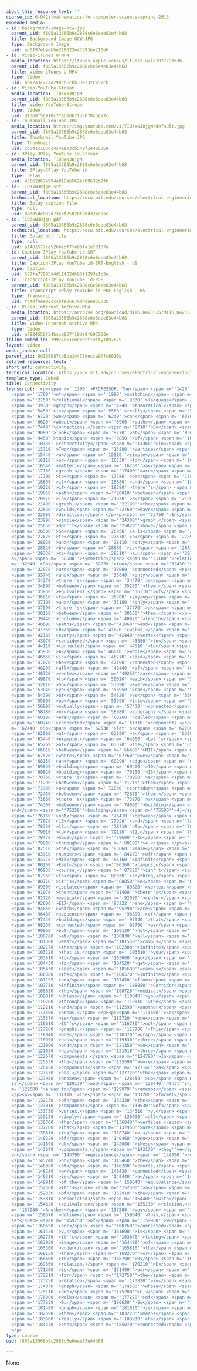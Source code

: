 ```yaml
---
about_this_resource_text: ''
course_id: 6-042j-mathematics-for-computer-science-spring-2015
embedded_media:
- id: background-image-ocw-jpg
  parent_uid: f805a13566b9c2888c6e6eee83e44b68
  title: Background Image-OCW-JPG
  type: Background Image
  uid: ad0197ebaebbe218022e47393ee210e6
- id: Video-iTunes U-MP4
  media_location: https://itunes.apple.com/us/itunes-u/id1077791636
  parent_uid: f805a13566b9c2888c6e6eee83e44b68
  title: Video-iTunes U-MP4
  type: Video
  uid: 6b92a3c27ad29dcb6cbb33e332c457cb
- id: Video-YouTube-Stream
  media_location: TIQ3xN38jgM
  parent_uid: f805a13566b9c2888c6e6eee83e44b68
  title: Video-YouTube-Stream
  type: Video
  uid: df368f5b910c77ab7db7135078cdea7c
- id: Thumbnail-YouTube-JPG
  media_location: https://img.youtube.com/vi/TIQ3xN38jgM/default.jpg
  parent_uid: f805a13566b9c2888c6e6eee83e44b68
  title: Thumbnail-YouTube-JPG
  type: Thumbnail
  uid: cd041c163d3454ee73cb549f24480368
- id: 3Play-3Play YouTube id-Stream
  media_location: TIQ3xN38jgM
  parent_uid: f805a13566b9c2888c6e6eee83e44b68
  title: 3Play-3Play YouTube id
  type: 3Play
  uid: 45662d67b994a818a6562b709632b7fb
- id: TIQ3xN38jgM.srt
  parent_uid: f805a13566b9c2888c6e6eee83e44b68
  technical_location: https://ocw.mit.edu/courses/electrical-engineering-and-computer-science/6-042j-mathematics-for-computer-science-spring-2015/structures/tp7-3/vertical-857c6f8a582c/connectivity/TIQ3xN38jgM.srt
  title: 3play caption file
  type: null
  uid: 8ad05de032d73eaf25020fabd32408ac
- id: TIQ3xN38jgM.pdf
  parent_uid: f805a13566b9c2888c6e6eee83e44b68
  technical_location: https://ocw.mit.edu/courses/electrical-engineering-and-computer-science/6-042j-mathematics-for-computer-science-spring-2015/structures/tp7-3/vertical-857c6f8a582c/connectivity/TIQ3xN38jgM.pdf
  title: 3play pdf file
  type: null
  uid: a1481577ce526bedf7fa08fa1ef3157a
- id: Caption-3Play YouTube id-SRT
  parent_uid: f805a13566b9c2888c6e6eee83e44b68
  title: Caption-3Play YouTube id-SRT-English - US
  type: Caption
  uid: 577fa77985d4d11402db93f1293e1b3e
- id: Transcript-3Play YouTube id-PDF
  parent_uid: f805a13566b9c2888c6e6eee83e44b68
  title: Transcript-3Play YouTube id-PDF-English - US
  type: Transcript
  uid: fc4df4ee02cccbfa06670d4dae855735
- id: Video-Internet Archive-MP4
  media_location: https://archive.org/download/MIT6.042JS15/MIT6_042JS15_simpleconnect_video_ipod.mp4
  parent_uid: f805a13566b9c2888c6e6eee83e44b68
  title: Video-Internet Archive-MP4
  type: Video
  uid: a7924556f34bcce837f19de9f697260e
inline_embed_id: 19977051connectivity1897679
layout: video
order_index: null
parent_uid: 8d160b87cb8ba14435decca9ffc6016e
related_resources_text: ''
short_url: connectivity
technical_location: https://ocw.mit.edu/courses/electrical-engineering-and-computer-science/6-042j-mathematics-for-computer-science-spring-2015/structures/tp7-3/vertical-857c6f8a582c/connectivity
template_type: Embed
title: Connectivity
transcript: '<p><span m=''1300''>PROFESSOR: The</span> <span m=''1420''>point</span>
  <span m=''1700''>of</span> <span m=''1990''>switching</span> <span m=''2510''>from</span>
  <span m=''2750''>relational</span> <span m=''3330''>language</span> <span m=''3800''>to</span>
  <span m=''3930''>graph</span> <span m=''4240''>theoretical</span> <span m=''5070''>language</span>
  <span m=''5450''>is</span> <span m=''5560''>really</span> <span m=''5860''>so that</span>
  <span m=''6120''>we</span> <span m=''6240''>can</span> <span m=''6380''>talk</span>
  <span m=''6620''>about</span> <span m=''6900''>paths</span> <span m=''7310''>and</span>
  <span m=''7440''>connections.</span> <span m=''8710''>So</span> <span m=''8830''>let''s</span>
  <span m=''9090''>look</span> <span m=''9270''>at</span> <span m=''9360''>the</span>
  <span m=''9450''>topic</span> <span m=''9850''>of</span> <span m=''10040''>graph</span>
  <span m=''10330''>connectivity</span> <span m=''11360''>in</span> <span m=''11500''>general.</span>
  <span m=''13710''>Two</span> <span m=''13880''>vertices</span> <span m=''15200''>in</span>
  <span m=''15440''>a</span> <span m=''15510''>simple</span> <span m=''15830''>graph,</span>
  <span m=''16110''>or</span> <span m=''16230''>for</span> <span m=''16340''>that</span>
  <span m=''16540''>matter,</span> <span m=''16750''>a</span> <span m=''16800''>directed</span>
  <span m=''17160''>graph,</span> <span m=''17400''>are</span> <span m=''17460''>said</span>
  <span m=''17700''>to</span> <span m=''17780''>be</span> <span m=''17980''>connected</span>
  <span m=''18690''>if</span> <span m=''18880''>and</span> <span m=''18970''>only</span>
  <span m=''19220''>if</span> <span m=''19380''>there''s</span> <span m=''19590''>a</span>
  <span m=''19650''>path</span> <span m=''20010''>between</span> <span m=''20450''>them.</span>
  <span m=''20910''>In</span> <span m=''21020''>a</span> <span m=''21080''>directed</span>
  <span m=''21490''>graph,</span> <span m=''22190''>the</span> <span m=''22340''>path</span>
  <span m=''22630''>would</span> <span m=''22760''>have</span> <span m=''22930''>a</span>
  <span m=''22980''>direction.</span> </p><p><span m=''23750''>In</span> <span m=''23940''>a</span>
  <span m=''23990''>simple</span> <span m=''24300''>graph,</span> <span m=''25220''>paths</span>
  <span m=''25650''>don''t</span> <span m=''25820''>have</span> <span m=''26020''>direction.</span>
  <span m=''26500''>So</span> <span m=''26950''>a is</span> <span m=''27220''>connected</span>
  <span m=''27620''>to</span> <span m=''27670''>b</span> <span m=''27890''>if</span>
  <span m=''28020''>and</span> <span m=''28110''>only</span> <span m=''28350''>if</span>
  <span m=''28520''>b</span> <span m=''28680''>is</span> <span m=''28810''>connected</span>
  <span m=''29330''>to</span> <span m=''29510''>a.</span> <span m=''29780''>It''s
  a</span> <span m=''30580''>symmetric</span> <span m=''31100''>relation.</span> <span
  m=''32040''>So</span> <span m=''32259''>two</span> <span m=''32430''>vertices</span>
  <span m=''32970''>are</span> <span m=''33060''>connected</span> <span m=''33580''>if</span>
  <span m=''33740''>and</span> <span m=''33840''>only</span> <span m=''34140''>if</span>
  <span m=''34270''>there''s</span> <span m=''34470''>a</span> <span m=''34540''>path</span>
  <span m=''34890''>between</span> <span m=''35280''>them.</span> <span m=''35640''>That''s</span>
  <span m=''35850''>equivalent,</span> <span m=''36310''>of</span> <span m=''36380''>course,</span>
  <span m=''36610''>to</span> <span m=''36700''>saying</span> <span m=''36980''>if</span>
  <span m=''37100''>and</span> <span m=''37180''>only</span> <span m=''37470''>if</span>
  <span m=''37590''>there''s</span> <span m=''37770''>a</span> <span m=''37840''>walk</span>
  <span m=''38160''>between</span> <span m=''38550''>them.</span> </p><p><span m=''39150''>We</span>
  <span m=''39440''>include</span> <span m=''40020''>length</span> <span m=''40340''>0</span>
  <span m=''40690''>paths</span> <span m=''41060''>and</span> <span m=''41110''>length</span>
  <span m=''41360''>0</span> <span m=''41670''>walks,</span> <span m=''42000''>so</span>
  <span m=''42180''>every</span> <span m=''42440''>vertex</span> <span m=''42920''>is</span>
  <span m=''43070''>considered</span> <span m=''43580''>to</span> <span m=''43690''>be</span>
  <span m=''44110''>connected</span> <span m=''44610''>to</span> <span m=''44750''>itself.</span>
  <span m=''45930''>A</span> <span m=''46010''>whole</span> <span m=''46270''>graph</span>
  <span m=''46650''>is</span> <span m=''46770''>said</span> <span m=''46980''>to</span>
  <span m=''47070''>be</span> <span m=''47190''>connected</span> <span m=''47860''>if</span>
  <span m=''48200''>all</span> <span m=''48440''>of</span> <span m=''48560''>its</span>
  <span m=''48720''>vertex</span> <span m=''49250''>are</span> <span m=''49370''>connected</span>
  <span m=''49870''>to</span> <span m=''50020''>each</span> <span m=''50180''>other.</span>
  <span m=''52810''>So</span> <span m=''53090''>every</span> <span m=''53450''>graph</span>
  <span m=''53840''>you</span> <span m=''53950''>can</span> <span m=''54110''>think</span>
  <span m=''54390''>of</span> <span m=''54620''>as</span> <span m=''55070''>broken</span>
  <span m=''55600''>up</span> <span m=''55990''>into</span> <span m=''56710''>the</span>
  <span m=''56890''>mutually</span> <span m=''57430''>connected</span> <span m=''57910''>pieces,</span>
  <span m=''58780''>or</span> <span m=''58980''>subgraphs,</span> <span m=''60000''>which</span>
  <span m=''60180''>are</span> <span m=''60260''>called</span> <span m=''60590''>its</span>
  <span m=''60740''>connected</span> <span m=''61310''>components.</span> </p><p><span
  m=''62440''>So</span> <span m=''62530''>let''s</span> <span m=''62780''>look</span>
  <span m=''62960''>at</span> <span m=''63020''>a</span> <span m=''63090''>simple</span>
  <span m=''63440''>example.</span> <span m=''64660''>Let''s</span> <span m=''65099''>look</span>
  <span m=''65269''>at</span> <span m=''65370''>the</span> <span m=''65480''>connections</span>
  <span m=''66010''>between</span> <span m=''66400''>MIT</span> <span m=''66850''>buildings,</span>
  <span m=''67520''>where</span> <span m=''67760''>we</span> <span m=''67910''>draw</span>
  <span m=''68150''>an</span> <span m=''68290''>edge</span> <span m=''68580''>between</span>
  <span m=''69030''>building</span> <span m=''69460''>10</span> <span m=''69720''>and</span>
  <span m=''69820''>building</span> <span m=''70150''>13</span> <span m=''70640''>if</span>
  <span m=''70760''>there''s</span> <span m=''70950''>a</span> <span m=''71010''>door</span>
  <span m=''71290''>between</span> <span m=''71710''>them</span> <span m=''71850''>or</span>
  <span m=''71990''>a</span> <span m=''72030''>corridor</span> <span m=''72390''>or</span>
  <span m=''72450''>between</span> <span m=''72870''>them.</span> <span m=''73570''>So</span>
  <span m=''73660''>there''s</span> <span m=''73870''>a</span> <span m=''73940''>corridor</span>
  <span m=''74300''>between</span> <span m=''74660''>building</span> <span m=''74990''>10
  and</span> <span m=''75250''>building</span> <span m=''75580''>4,</span> <span m=''75950''>but</span>
  <span m=''76160''>not</span> <span m=''76410''>between</span> <span m=''76800''>building</span>
  <span m=''77670''>10</span> <span m=''77920''>and</span> <span m=''78010''>building</span>
  <span m=''78350''>12.</span> <span m=''78710''>To</span> <span m=''78810''>get</span>
  <span m=''79010''>to</span> <span m=''79120''>12,</span> <span m=''79410''>you</span>
  <span m=''79470''>have</span> <span m=''79690''>to</span> <span m=''79790''>go</span>
  <span m=''79980''>through</span> <span m=''80190''>4.</span> </p><p><span m=''82200''>That''s</span>
  <span m=''82510''>the</span> <span m=''83060''>main</span> <span m=''83550''>building</span>
  <span m=''83910''>numbers</span> <span m=''84270''>off</span> <span m=''84520''>the</span>
  <span m=''84770''>MIT</span> <span m=''85160''>Infinite</span> <span m=''85490''>Corridor.</span>
  <span m=''86160''>East</span> <span m=''86360''>campus,</span> <span m=''86645''>of</span>
  <span m=''86930''>course,</span> <span m=''87220''>isn''t</span> <span m=''87520''>connected</span>
  <span m=''87960''>to</span> <span m=''88030''>anything,</span> <span m=''88490''>so</span>
  <span m=''88710''>it''s</span> <span m=''88850''>a</span> <span m=''88900''>single,</span>
  <span m=''89300''>isolated</span> <span m=''89820''>vertex.</span> <span m=''90790''>And</span>
  <span m=''91070''>then</span> <span m=''91460''>there''s</span> <span m=''91650''>the</span>
  <span m=''91720''>medical</span> <span m=''92090''>center</span> <span m=''92540''>in</span>
  <span m=''92600''>E17</span> <span m=''93222''>and</span> <span m=''93684''>E25,</span>
  <span m=''94850''>which</span> <span m=''95290''>are</span> <span m=''96070''>a</span>
  <span m=''96430''>sequence</span> <span m=''96880''>of</span> <span m=''96990''>four</span>
  <span m=''97440''>buildings</span> <span m=''97940''>that</span> <span m=''98060''>are</span>
  <span m=''98250''>connected</span> <span m=''98750''>as</span> <span m=''98910''>indicated,</span>
  <span m=''99860''>but</span> <span m=''100120''>not</span> <span m=''100340''>connected</span>
  <span m=''100760''>at</span> <span m=''100830''>all</span> <span m=''101220''>to</span>
  <span m=''101300''>east</span> <span m=''101550''>campus</span> <span m=''102040''>or</span>
  <span m=''102170''>the</span> <span m=''102300''>Infinite</span> <span m=''102700''>Corridor,</span>
  <span m=''103120''>that is,</span> <span m=''103310''>you</span> <span m=''103380''>have</span>
  <span m=''103510''>to</span> <span m=''103600''>go</span> <span m=''103750''>outside</span>
  <span m=''104430''>to</span> <span m=''104520''>get</span> <span m=''105090''>from</span>
  <span m=''105430''>east</span> <span m=''105680''>campus</span> <span m=''106240''>to</span>
  <span m=''106380''>the</span> <span m=''106570''>Infinite</span> <span m=''106940''>Corridor</span>
  <span m=''107195''>or</span> <span m=''107450''>from</span> <span m=''107600''>the</span>
  <span m=''107730''>Infinite</span> <span m=''108080''>Corridor</span> <span m=''108530''>to</span>
  <span m=''108630''>the</span> <span m=''108720''>medical</span> <span m=''109130''>center.</span>
  <span m=''109810''>Unless</span> <span m=''110040''>you</span> <span m=''110230''>sneak</span>
  <span m=''110780''>through</span> <span m=''110910''>the</span> <span m=''111020''>basement</span>
  <span m=''112210''>and</span> <span m=''112590''>another</span> <span m=''112990''>restricted</span>
  <span m=''113500''>areas.</span> </p><p><span m=''114600''>So</span> <span m=''115290''>this</span>
  <span m=''115570''>is</span> <span m=''115720''>one</span> <span m=''116180''>graph.</span>
  <span m=''116610''>It''s</span> <span m=''116780''>not</span> <span m=''116990''>three</span>
  <span m=''117260''>graphs.</span> <span m=''117700''>This</span> <span m=''117900''>is</span>
  <span m=''118040''>one</span> <span m=''118370''>graph</span> <span m=''118780''>which</span>
  <span m=''118990''>has</span> <span m=''119330''>three</span> <span m=''119630''>parts,</span>
  <span m=''121090''>and</span> <span m=''121350''>so</span> <span m=''121560''>it</span>
  <span m=''121630''>has</span> <span m=''121910''>three</span> <span m=''122190''>connected</span>
  <span m=''122670''>components.</span> <span m=''124780''>In</span> <span m=''124910''>general,</span>
  <span m=''125530''>the</span> <span m=''125590''>more</span> <span m=''126000''>connected</span>
  <span m=''126450''>components</span> <span m=''127140''>a</span> <span m=''127230''>graph</span>
  <span m=''127530''>has,</span> <span m=''127720''>the</span> <span m=''127790''>more</span>
  <span m=''127950''>broken</span> <span m=''128350''>up</span> <span m=''128520''>it
  is,</span> <span m=''129179''>and</span> <span m=''129440''>that''s</span> <span
  m=''129680''>a way to</span> <span m=''129979''>remember</span> <span m=''130234''>it.</span>
  </p><p><span m=''131110''>The</span> <span m=''131280''>formal</span> <span m=''131640''>definition</span>
  <span m=''132130''>of</span> <span m=''132330''>the</span> <span m=''132550''>connected</span>
  <span m=''133010''>component</span> <span m=''133530''>of</span> <span m=''133710''>a</span>
  <span m=''133750''>vertex,</span> <span m=''134310''>v,</span> <span m=''134930''>is</span>
  <span m=''135130''>simply</span> <span m=''136090''>all</span> <span m=''136500''>of</span>
  <span m=''136760''>the</span> <span m=''136840''>vertices,</span> <span m=''137340''>w,</span>
  <span m=''137780''>that</span> <span m=''137950''>are</span> <span m=''138050''>connected</span>
  <span m=''138610''>to</span> <span m=''138740''>v.</span> <span m=''139820''>And</span>
  <span m=''140220''>if</span> <span m=''140460''>you</span> <span m=''141630''>look</span>
  <span m=''141890''>at</span> <span m=''142000''>these</span> <span m=''142240''>connected</span>
  <span m=''142640''>components,</span> <span m=''143170''>they''ve</span> <span m=''143320''>defined
  an</span> <span m=''143790''>equivalence</span> <span m=''144390''>relation</span>
  <span m=''145240''>on</span> <span m=''145460''>the</span> <span m=''145520''>vertices,</span>
  <span m=''146080''>of</span> <span m=''146200''>course,</span> <span m=''146980''>because</span>
  <span m=''148280''>a</span> <span m=''148420''>connected</span> <span m=''148810''>component</span>
  <span m=''149310''>is</span> <span m=''149440''>a</span> <span m=''149490''>block</span>
  <span m=''149910''>of the</span> <span m=''150040''>equivalence</span> <span m=''150690''>relation.</span>
  <span m=''152360''>It''s</span> <span m=''152500''>a</span> <span m=''152550''>block</span>
  <span m=''152830''>of</span> <span m=''152910''>the</span> <span m=''153000''>partition</span>
  <span m=''153810''>associated</span> <span m=''154400''>with</span> <span m=''154530''>the</span>
  <span m=''154620''>equivalence</span> <span m=''155130''>relation.</span> </p><p><span
  m=''157230''>Another</span> <span m=''157580''>way</span> <span m=''158410''>to</span>
  <span m=''158570''>define</span> <span m=''159040''>this,</span> <span m=''159380''>the
  set</span> <span m=''159750''>of</span> <span m=''159980''>w</span> <span m=''160450''>that</span>
  <span m=''160650''>are</span> <span m=''160760''>connected</span> <span m=''161320''>to</span>
  <span m=''161420''>v,</span> <span m=''161690''>is</span> <span m=''161960''>simply</span>
  <span m=''162730''>it''s</span> <span m=''163070''>taking</span> <span m=''163730''>the</span>
  <span m=''163950''>image</span> <span m=''164400''>of</span> <span m=''164550''>v</span>
  <span m=''165300''>under</span> <span m=''165810''>the</span> <span m=''167800''>greater</span>
  <span m=''168150''>than</span> <span m=''168270''>or</span> <span m=''168380''>equal</span>
  <span m=''168600''>to</span> <span m=''168700''>0</span> <span m=''169030''>walk</span>
  <span m=''169360''>relation.</span> <span m=''170210''>E</span> <span m=''170370''>star</span>
  <span m=''171300''>is</span> <span m=''171490''>our</span> <span m=''171610''>notation</span>
  <span m=''172210''>for</span> <span m=''172750''>the</span> <span m=''172860''>walk</span>
  <span m=''173250''>relation</span> <span m=''173820''>in</span> <span m=''173990''>the</span>
  <span m=''174070''>graph</span> <span m=''174500''>whose</span> <span m=''174720''>edges</span>
  <span m=''175110''>are</span> <span m=''175280''>E,</span> <span m=''176120''>including</span>
  <span m=''176900''>walks</span> <span m=''177270''>of</span> <span m=''177410''>length</span>
  <span m=''177650''>0.</span> <span m=''180620''>So</span> <span m=''181360''>a</span>
  <span m=''181480''>graph</span> <span m=''181810''>is</span> <span m=''181960''>connected</span>
  <span m=''182590''>then</span> <span m=''183220''>means</span> <span m=''183540''>it</span>
  <span m=''183660''>really</span> <span m=''183930''>has</span> <span m=''184170''>only</span>
  <span m=''184470''>one</span> <span m=''185070''>connected</span> <span m=''185630''>component.</span>
  </p>'
type: course
uid: f805a13566b9c2888c6e6eee83e44b68

---
```

None